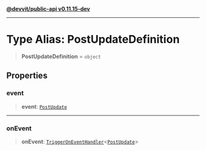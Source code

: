 [**@devvit/public-api v0.11.15-dev**](../README.md)

---

# Type Alias: PostUpdateDefinition

> **PostUpdateDefinition** = `object`

## Properties

<a id="event"></a>

### event

> **event**: [`PostUpdate`](PostUpdate.md)

---

<a id="onevent"></a>

### onEvent

> **onEvent**: [`TriggerOnEventHandler`](TriggerOnEventHandler.md)\<[`PostUpdate`](../@devvit/namespaces/EventTypes/interfaces/PostUpdate.md)\>
